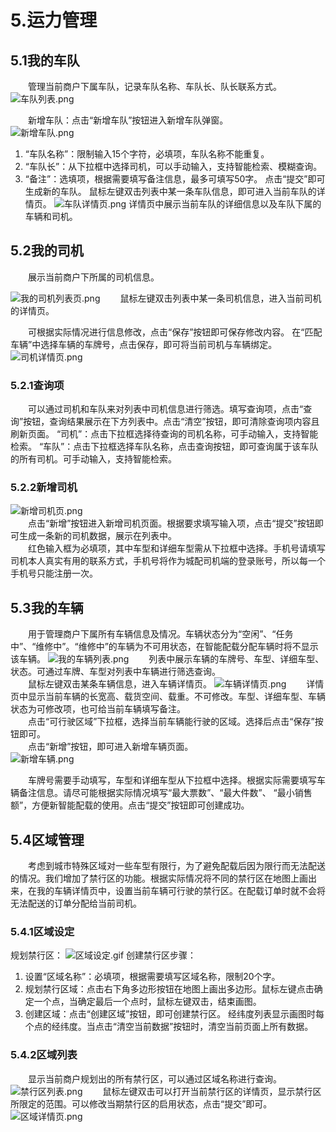 # 5.运力管理

## 5.1我的车队
&emsp;&emsp;管理当前商户下属车队，记录车队名称、车队长、队长联系方式。
![车队列表.png](https://i.loli.net/2019/01/15/5c3dadc8a49be.png)  

&emsp;&emsp;新增车队：点击“新增车队”按钮进入新增车队弹窗。  
![新增车队.png](https://i.loli.net/2019/01/15/5c3dadc8c45e6.png)
1. “车队名称”：限制输入15个字符，必填项，车队名称不能重复。
2. “车队长”：从下拉框中选择司机，可以手动输入，支持智能检索、模糊查询。
3. “备注”：选填项，根据需要填写备注信息，最多可填写50字。
点击“提交”即可生成新的车队。
鼠标左键双击列表中某一条车队信息，即可进入当前车队的详情页。
![车队详情页.png](https://i.loli.net/2019/01/15/5c3dadc8e20d2.png)
详情页中展示当前车队的详细信息以及车队下属的车辆和司机。

## 5.2我的司机
&emsp;&emsp;展示当前商户下所属的司机信息。

![我的司机列表页.png](https://i.loli.net/2019/01/15/5c3dadc8e5edd.png)
&emsp;&emsp;鼠标左键双击列表中某一条司机信息，进入当前司机的详情页。



&emsp;&emsp;可根据实际情况进行信息修改，点击“保存”按钮即可保存修改内容。
在“匹配车辆”中选择车辆的车牌号，点击保存，即可将当前司机与车辆绑定。
![司机详情页.png](https://i.loli.net/2019/01/15/5c3dadda3d46b.png)
### 5.2.1查询项
&emsp;&emsp;可以通过司机和车队来对列表中司机信息进行筛选。填写查询项，点击“查询”按钮，查询结果展示在下方列表中。点击“清空”按钮，即可清除查询项内容且刷新页面。
“司机”：点击下拉框选择待查询的司机名称，可手动输入，支持智能检索。
“车队”：点击下拉框选择车队名称，点击查询按钮，即可查询属于该车队的所有司机。可手动输入，支持智能检索。

### 5.2.2新增司机
![新增司机页.png](https://i.loli.net/2019/01/15/5c3dadc8c7c48.png)  
&emsp;&emsp;点击“新增”按钮进入新增司机页面。根据要求填写输入项，点击“提交”按钮即可生成一条新的司机数据，展示在列表中。  
&emsp;&emsp;红色输入框为必填项，其中车型和详细车型需从下拉框中选择。手机号请填写司机本人真实有用的联系方式，手机号将作为城配司机端的登录账号，所以每一个手机号只能注册一次。

## 5.3我的车辆
&emsp;&emsp;用于管理商户下属所有车辆信息及情况。车辆状态分为“空闲”、“任务中”、“维修中”。“维修中”的车辆为不可用状态，在智能配载分配车辆时将不显示该车辆。
![我的车辆列表.png](https://i.loli.net/2019/01/15/5c3dadc8e3d1e.png)
&emsp;&emsp;列表中展示车辆的车牌号、车型、详细车型、状态。可通过车牌、车型对列表中车辆进行筛选查询。  
&emsp;&emsp;鼠标左键双击某条车辆信息，进入车辆详情页。
![车辆详情页.png](https://i.loli.net/2019/01/15/5c3dadc8c60fa.png)
&emsp;&emsp;详情页中显示当前车辆的长宽高、载货空间、载重。不可修改。车型、详细车型、车辆状态为可修改项，也可给当前车辆填写备注。  
&emsp;&emsp;点击“可行驶区域”下拉框，选择当前车辆能行驶的区域。选择后点击“保存”按钮即可。  
&emsp;&emsp;点击“新增”按钮，即可进入新增车辆页面。  
![新增车辆.png](https://i.loli.net/2019/01/15/5c3dadc8ce472.png)  

&emsp;&emsp;车牌号需要手动填写，车型和详细车型从下拉框中选择。根据实际需要填写车辆备注信息。请尽可能根据实际情况填写“最大票数”、“最大件数”、 “最小销售额”，方便新智能配载的使用。点击“提交”按钮即可创建成功。  

## 5.4区域管理
&emsp;&emsp;考虑到城市特殊区域对一些车型有限行，为了避免配载后因为限行而无法配送的情况。我们增加了禁行区的功能。根据实际情况将不同的禁行区在地图上画出来，在我的车辆详情页中，设置当前车辆可行驶的禁行区。在配载订单时就不会将无法配送的订单分配给当前司机。

### 5.4.1区域设定
规划禁行区：
![区域设定.gif](https://i.loli.net/2019/01/15/5c3dac9f50960.gif)
创建禁行区步骤：
1. 设置“区域名称”：必填项，根据需要填写区域名称，限制20个字。
2. 规划禁行区域：点击右下角多边形按钮在地图上画出多边形。鼠标左键点击确定一个点，当确定最后一个点时，鼠标左键双击，结束画图。
3. 创建区域：点击“创建区域”按钮，即可创建禁行区。
经纬度列表显示画图时每个点的经纬度。当点击“清空当前数据”按钮时，清空当前页面上所有数据。

### 5.4.2区域列表
&emsp;&emsp;显示当前商户规划出的所有禁行区，可以通过区域名称进行查询。
![禁行区列表.png](https://i.loli.net/2019/01/15/5c3dac9e93436.png)
&emsp;&emsp;鼠标左键双击可以打开当前禁行区的详情页，显示禁行区所限定的范围。可以修改当期禁行区的启用状态，点击“提交”即可。
![区域详情页.png](https://i.loli.net/2019/01/15/5c3dac9eea331.png)

